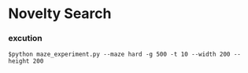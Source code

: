 # Novelty Search

### excution
```
$python maze_experiment.py --maze hard -g 500 -t 10 --width 200 --height 200
```
